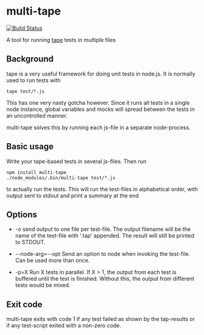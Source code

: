 # multi-tape

[![Build Status](https://travis-ci.org/mattiash/node-multi-tape.svg?branch=master)](https://travis-ci.org/mattiash/node-multi-tape)

A tool for running [tape](https://github.com/substack/tape) tests in multiple files

## Background

tape is a very useful framework for doing unit tests in node.js. It is normally
used to run tests with

    tape test/*.js

This has one very nasty gotcha however. Since it runs all tests in a single node
instance, global variables and mocks will spread between the tests in an
uncontrolled manner.

multi-tape solves this by running each js-file in a separate node-process.

## Basic usage

Write your tape-based tests in several js-files. Then run

    npm install multi-tape
    ./node_modules/.bin/multi-tape test/*.js

to actually run the tests. This will run the test-files in alphabetical order,
with output sent to stdout and print a summary at the end

## Options

-   -o send output to one file per test-file. The output filename will be the name
    of the test-file with '.tap' appended. The result will still be printed to
    STDOUT.

-   --node-arg=--opt Send an option to node when invoking the test-file. Can be
    used more than once.

-   -p=X Run X tests in parallel. If X > 1, the output from each test is buffered
    until the test is finished. Without this, the output from different tests would
    be mixed.

## Exit code

multi-tape exits with code 1 if any test failed as shown by the tap-results or
if any test-script exited with a non-zero code.
